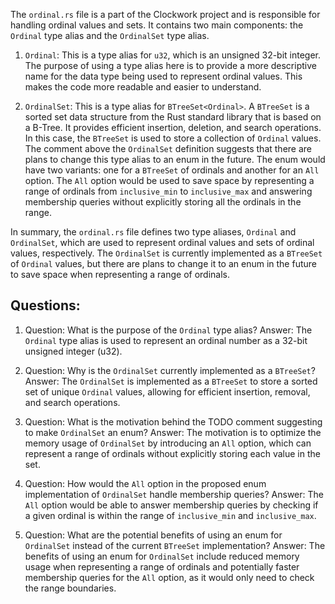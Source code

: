 The `ordinal.rs` file is a part of the Clockwork project and is responsible for handling ordinal values and sets. It contains two main components: the `Ordinal` type alias and the `OrdinalSet` type alias.

1. `Ordinal`: This is a type alias for `u32`, which is an unsigned 32-bit integer. The purpose of using a type alias here is to provide a more descriptive name for the data type being used to represent ordinal values. This makes the code more readable and easier to understand.

2. `OrdinalSet`: This is a type alias for `BTreeSet<Ordinal>`. A `BTreeSet` is a sorted set data structure from the Rust standard library that is based on a B-Tree. It provides efficient insertion, deletion, and search operations. In this case, the `BTreeSet` is used to store a collection of `Ordinal` values. The comment above the `OrdinalSet` definition suggests that there are plans to change this type alias to an enum in the future. The enum would have two variants: one for a `BTreeSet` of ordinals and another for an `All` option. The `All` option would be used to save space by representing a range of ordinals from `inclusive_min` to `inclusive_max` and answering membership queries without explicitly storing all the ordinals in the range.

In summary, the `ordinal.rs` file defines two type aliases, `Ordinal` and `OrdinalSet`, which are used to represent ordinal values and sets of ordinal values, respectively. The `OrdinalSet` is currently implemented as a `BTreeSet` of `Ordinal` values, but there are plans to change it to an enum in the future to save space when representing a range of ordinals.
## Questions: 
 1. Question: What is the purpose of the `Ordinal` type alias?
   Answer: The `Ordinal` type alias is used to represent an ordinal number as a 32-bit unsigned integer (u32).

2. Question: Why is the `OrdinalSet` currently implemented as a `BTreeSet`?
   Answer: The `OrdinalSet` is implemented as a `BTreeSet` to store a sorted set of unique `Ordinal` values, allowing for efficient insertion, removal, and search operations.

3. Question: What is the motivation behind the TODO comment suggesting to make `OrdinalSet` an enum?
   Answer: The motivation is to optimize the memory usage of `OrdinalSet` by introducing an `All` option, which can represent a range of ordinals without explicitly storing each value in the set.

4. Question: How would the `All` option in the proposed enum implementation of `OrdinalSet` handle membership queries?
   Answer: The `All` option would be able to answer membership queries by checking if a given ordinal is within the range of `inclusive_min` and `inclusive_max`.

5. Question: What are the potential benefits of using an enum for `OrdinalSet` instead of the current `BTreeSet` implementation?
   Answer: The benefits of using an enum for `OrdinalSet` include reduced memory usage when representing a range of ordinals and potentially faster membership queries for the `All` option, as it would only need to check the range boundaries.
    